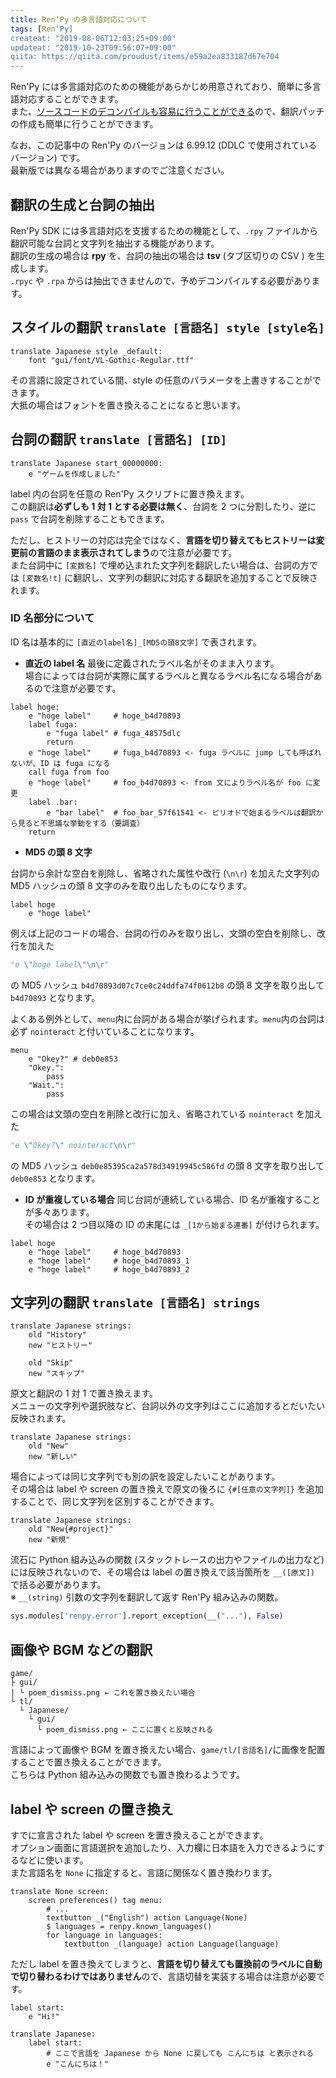 ```yaml
---
title: Ren’Py の多言語対応について
tags: [Ren'Py]
createat: "2019-08-06T12:03:25+09:00"
updateat: "2019-10-23T09:56:07+09:00"
qiita: https://qiita.com/proudust/items/e59a2ea833187d67e704
---
```


Ren'Py には多言語対応のための機能があらかじめ用意されており、簡単に多言語対応することができます。  
また、[ソースコードのデコンパイルも容易に行うことができる](https://proudust.github.io/20190709-renpy-unpack/)ので、翻訳パッチの作成も簡単に行うことができます。  
  
なお、この記事中の Ren'Py のバージョンは 6.99.12 (DDLC で使用されているバージョン) です。  
最新版では異なる場合がありますのでご注意ください。  

## 翻訳の生成と台詞の抽出

Ren'Py SDK には多言語対応を支援するための機能として、`.rpy` ファイルから翻訳可能な台詞と文字列を抽出する機能があります。  
翻訳の生成の場合は **rpy** を、台詞の抽出の場合は **tsv** (タブ区切りの CSV ) を生成します。  
`.rpyc` や `.rpa` からは抽出できませんので、予めデコンパイルする必要があります。  

## スタイルの翻訳 `translate [言語名] style [style名]`

``` renpy
translate Japanese style _default:
    font "gui/font/VL-Gothic-Regular.ttf"
```

その言語に設定されている間、style の任意のパラメータを上書きすることができます。  
大抵の場合はフォントを置き換えることになると思います。  

## 台詞の翻訳 `translate [言語名] [ID]`

``` renpy
translate Japanese start_00000000:
    e "ゲームを作成しました"
```

label 内の台詞を任意の Ren'Py スクリプトに置き換えます。  
この翻訳は**必ずしも 1 対 1 とする必要は無く**、台詞を 2 つに分割したり、逆に `pass` で台詞を削除することもできます。  
  
ただし、ヒストリーの対応は完全ではなく、**言語を切り替えてもヒストリーは変更前の言語のまま表示されてしまう**ので注意が必要です。  
また台詞中に `[変数名]` で埋め込まれた文字列を翻訳したい場合は、台詞の方では `[変数名!t]` に翻訳し、文字列の翻訳に対応する翻訳を追加することで反映されます。  

### ID 名部分について

ID 名は基本的に `[直近のlabel名]_[MD5の頭8文字]` で表されます。

- **直近の label 名**
最後に定義されたラベル名がそのまま入ります。  
場合によっては台詞が実際に属するラベルと異なるラベル名になる場合があるので注意が必要です。  

``` renpy
label hoge:
    e "hoge label"     # hoge_b4d70893
    label fuga:
        e "fuga label" # fuga_48575dlc
        return
    e "hoge label"     # fuga_b4d70893 <- fuga ラベルに jump しても呼ばれないが、ID は fuga になる
    call fuga from foo
    e "hoge label"     # foo_b4d70893 <- from 文によりラベル名が foo に変更
    label .bar:
        e "bar label"  # foo_bar_57f61541 <- ピリオドで始まるラベルは翻訳から見ると不思議な挙動をする（要調査）
    return
```

- **MD5 の頭 8 文字**

台詞から余計な空白を削除し、省略された属性や改行 (`\n\r`) を加えた文字列の MD5 ハッシュの頭 8 文字のみを取り出したものになります。

``` renpy
label hoge
    e "hoge label"
```

例えば上記のコードの場合、台詞の行のみを取り出し、文頭の空白を削除し、改行を加えた

``` py
"e \"hoge label\"\n\r"
```

の MD5 ハッシュ `b4d70893d07c7ce0c24ddfa74f0612b8` の頭 8 文字を取り出して `b4d70893` となります。  
  
よくある例外として、`menu`内に台詞がある場合が挙げられます。`menu`内の台詞は必ず `nointeract` と付いていることになります。  

``` renpy
menu
    e "Okey?" # deb0e853
    "Okey.":
        pass
    "Wait.":
        pass
```

この場合は文頭の空白を削除と改行に加え、省略されている `nointeract` を加えた

``` py
"e \"Okey?\" nointeract\n\r"
```

の MD5 ハッシュ `deb0e85395ca2a578d34919945c586fd` の頭 8 文字を取り出して `deb0e853` となります。

- **ID が重複している場合**
同じ台詞が連続している場合、ID 名が重複することが多々あります。  
その場合は 2 つ目以降の ID の末尾には `_[1から始まる連番]` が付けられます。  

``` renpy
label hoge
    e "hoge label"     # hoge_b4d70893
    e "hoge label"     # hoge_b4d70893_1
    e "hoge label"     # hoge_b4d70893_2
```

## 文字列の翻訳 `translate [言語名] strings`

``` renpy
translate Japanese strings:
    old "History"
    new "ヒストリー"

    old "Skip"
    new "スキップ"
```

原文と翻訳の 1 対 1 で置き換えます。  
メニューの文字列や選択肢など、台詞以外の文字列はここに追加するとだいたい反映されます。  

``` renpy
translate Japanese strings:
    old "New"
    new "新しい"
```

場合によっては同じ文字列でも別の訳を設定したいことがあります。  
その場合は label や screen の置き換えで原文の後ろに `{#[任意の文字列]}` を追加することで、同じ文字列を区別することができます。  

``` renpy
translate Japanese strings:
    old "New{#project}"
    new "新規"
```

流石に Python 組み込みの関数 (スタックトレースの出力やファイルの出力など) には反映されないので、その場合は label の置き換えで該当箇所を `__([原文])` で括る必要があります。  
※ `__(string)` 引数の文字列を翻訳して返す Ren'Py 組み込みの関数。  

``` py
sys.modules['renpy.error'].report_exception(__("..."), False)
```

## 画像や BGM などの翻訳

```
game/
├ gui/
| └ poem_dismiss.png ← これを置き換えたい場合
└ tl/
  └ Japanese/
    └ gui/
      └ poem_dismiss.png ← ここに置くと反映される
```

言語によって画像や BGM を置き換えたい場合、`game/tl/[言語名]/`に画像を配置することで置き換えることができます。  
こちらは Python 組み込みの関数でも置き換わるようです。  

## label や screen の置き換え

すでに宣言された label や screen を置き換えることができます。  
オプション画面に言語選択を追加したり、入力欄に日本語を入力できるようにするなどに使います。  
また言語名を `None` に指定すると、言語に関係なく置き換わります。  

``` renpy
translate None screen:
    screen preferences() tag menu:
        # ...
        textbutton _("English") action Language(None)
        $ languages = renpy.known_languages()
        for language in languages:
            textbutton _(language) action Language(language)
```

ただし label を置き換えてしまうと、**言語を切り替えても置換前のラベルに自動で切り替わるわけではありません**ので、言語切替を実装する場合は注意が必要です。

``` renpy
label start:
    e "Hi!"

translate Japanese:
    label start:
        # ここで言語を Japanese から None に戻しても こんにちは と表示される
        e "こんにちは！"
```
